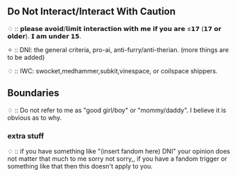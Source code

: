 ## Do Not Interact/Interact With Caution
♢ :: 𝗽𝗹𝗲𝗮𝘀𝗲 𝗮𝘃𝗼𝗶𝗱/𝗹𝗶𝗺𝗶𝘁 𝗶𝗻𝘁𝗲𝗿𝗮𝗰𝘁𝗶𝗼𝗻 𝘄𝗶𝘁𝗵 𝗺𝗲 𝗶𝗳 𝘆𝗼𝘂 𝗮𝗿𝗲 ≤𝟭𝟳 (𝟭𝟳 𝗼𝗿 𝗼𝗹𝗱𝗲𝗿). 𝗜 𝗮𝗺 𝘂𝗻𝗱𝗲𝗿 𝟭𝟱.

✧ :: DNI: the general criteria, pro-ai, anti-furry/anti-therian. (more things are to be added)

♢ :: IWC: swocket,medhammer,subkit,vinespace, or coilspace shippers.

## Boundaries

♢ :: Do not refer to me as "good girl/boy" or "mommy/daddy". I believe it is obvious as to why.

### extra stuff

♢ :: if you have something like "(insert fandom here) DNI" your opinion does not matter that much to me sorry not sorry,, if you have a fandom trigger or something like that then this doesn't apply to you.
